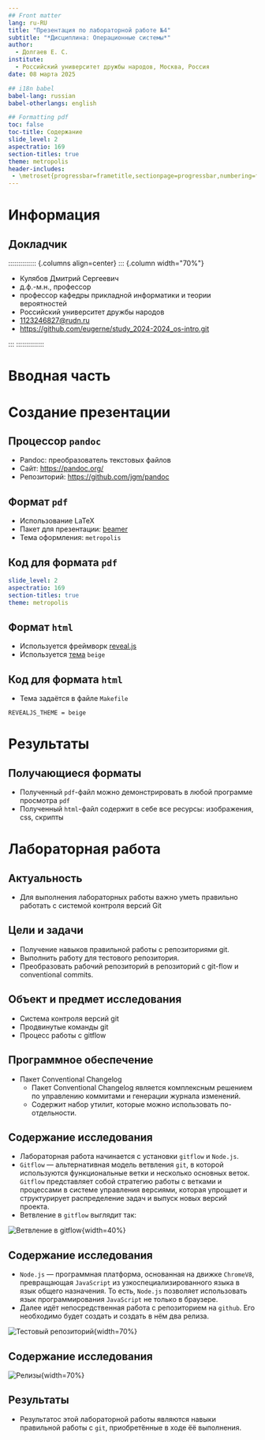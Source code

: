 ```yaml
---
## Front matter
lang: ru-RU
title: "Презентация по лабораторной работе №4"
subtitle: "*Дисциплина: Операционные системы*"
author:
  - Долгаев Е. С.
institute:
  - Российский университет дружбы народов, Москва, Россия
date: 08 марта 2025

## i18n babel
babel-lang: russian
babel-otherlangs: english

## Formatting pdf
toc: false
toc-title: Содержание
slide_level: 2
aspectratio: 169
section-titles: true
theme: metropolis
header-includes:
 - \metroset{progressbar=frametitle,sectionpage=progressbar,numbering=fraction}
---
```


# Информация

## Докладчик

:::::::::::::: {.columns align=center}
::: {.column width="70%"}

  * Кулябов Дмитрий Сергеевич
  * д.ф.-м.н., профессор
  * профессор кафедры прикладной информатики и теории вероятностей
  * Российский университет дружбы народов
  * [1123246827@rudn.ru](mailto:1123246827@rudn.ru)
  * <https://github.com/eugerne/study_2024-2024_os-intro.git>

:::
::::::::::::::

# Вводная часть

# Создание презентации

## Процессор `pandoc`

- Pandoc: преобразователь текстовых файлов
- Сайт: <https://pandoc.org/>
- Репозиторий: <https://github.com/jgm/pandoc>

## Формат `pdf`

- Использование LaTeX
- Пакет для презентации: [beamer](https://ctan.org/pkg/beamer)
- Тема оформления: `metropolis`

## Код для формата `pdf`

```yaml
slide_level: 2
aspectratio: 169
section-titles: true
theme: metropolis
```

## Формат `html`

- Используется фреймворк [reveal.js](https://revealjs.com/)
- Используется [тема](https://revealjs.com/themes/) `beige`

## Код для формата `html`

- Тема задаётся в файле `Makefile`

```make
REVEALJS_THEME = beige 
```
# Результаты

## Получающиеся форматы

- Полученный `pdf`-файл можно демонстрировать в любой программе просмотра `pdf`
- Полученный `html`-файл содержит в себе все ресурсы: изображения, css, скрипты

# Лабораторная работа

## Актуальность

- Для выполнения лабораторных работы важно уметь правильно работать с системой контроля версий Git

## Цели и задачи

- Получение навыков правильной работы с репозиториями git.
- Выполнить работу для тестового репозитория.
- Преобразовать рабочий репозиторий в репозиторий с git-flow и conventional commits.


## Объект и предмет исследования

- Система контроля версий git
- Продвинутые команды git
- Процесс работы с gitflow

## Программное обеспечение

- Пакет Conventional Changelog
  * Пакет Conventional Changelog является комплексным решением по управлению коммитами и генерации журнала изменений.
  * Содержит набор утилит, которые можно использовать по-отдельности.

## Содержание исследования

- Лабораторная работа начинается с установки `gitflow` и `Node.js`.
- `Gitflow` — альтернативная модель ветвления `git`, в которой используются функциональные ветки и несколько основных веток. `Gitflow` представляет собой стратегию работы с ветками и процессами в системе управления версиями, которая упрощает и структурирует распределение задач и выпуск новых версий проекта.
- Ветвление в `gitflow` выглядит так:

![Ветвление в gitflow](image/1.png){width=40%}

## Содержание исследования

- `Node.js` — программная платформа, основанная на движке `ChromeV8`, превращающая `JavaScript` из узкоспециализированного языка в язык общего назначения. То есть, `Node.js` позволяет использовать язык программирования `JavaScript` не только в браузере.
- Далее идёт непосредственная работа с репозиторием на `github`. Его необходимо будет создать и создать в нём два релиза.

![Тестовый репозиторий](image/2.png){width=70%}

## Содержание исследования

![Релизы](image/3.png){width=70%}

## Результаты

- Результатос этой лабораторной работы являются навыки правильной работы с `git`, приобретённые в ходе ёё выполнения.

